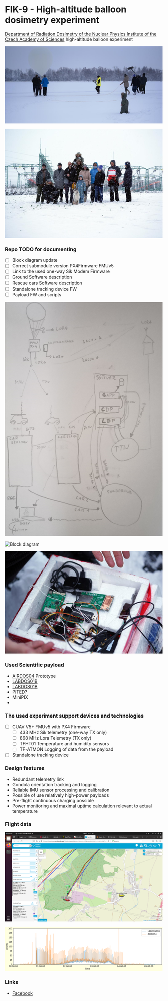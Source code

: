 # FIK-9 - High-altitude balloon dosimetry experiment

[Department of Radiation Dosimetry of the Nuclear Physics Institute of the Czech Academy of Sciences](http://www.ujf.cas.cz/en/departments/department-of-radiation-dosimetry/contact/) high-altitude balloon experiment

![FIK-9 just before takeoff](doc/img/FIK-9_takeoff.jpg)

![FIK-9 rescue team on touch down site](doc/img/FIK-9_rescue_team.jpg)


### Repo TODO for documenting
- [ ] Block diagram update
- [ ] Correct submodule version PX4Firmware FMUv5
- [ ] Link to the used one-way Sik Modem Firmware 
- [ ] Ground Software description
- [ ] Rescue cars Software description
- [ ] Standalone tracking device FW
- [ ] Payload FW and scripts

![Sw diagram](doc/img/fik_9_sw_data.png)

![Block diagram](doc/img/block_schematics.png)

![FIK-9 gondola opened after touch down](doc/img/FIK-9_gondola_opened_after_touchdown.jpg)

### Used Scientific payload

 - [AIRDOS04](https://github.com/UniversalScientificTechnologies/AIRDOS04) Prototype
 - [LABDOS01B](https://github.com/UniversalScientificTechnologies/LABDOS01)
 - [LABDOS01B](https://github.com/UniversalScientificTechnologies/LABDOS01/tree/LABDOS01A)
 - PiTED?
 - MiniPIX
 -

### The used experiment support devices and technologies

 - [ ] CUAV V5+ FMUv5 with PX4 Firmware
   - [ ] 433 MHz Sik telemetry (one-way TX only)
   - [ ] 868 MHz Lora Telemetry (TX only)
   - [ ] TFHT01 Temperature and humidity sensors
   - [ ] TF-ATMON Logging of data from the payload
 - [ ] Standalone tracking device

### Design features

  * Redundant telemetry link
  * Gondola orientation tracking and logging
  * Reliable IMU sensor processing and calibration
  * Possible of use relatively high-power payloads
  * Pre-flight continuous charging possible
  * Power monitoring and maximal uptime calculation relevant to actual temperature

### Flight data

![Screenshots of FIK-9 trajectory just before touch down](doc/img/FIK-9_landing_trajectory.png)

![Comparison of radiation captured by LABDOS01B and AIRDOS04 prototype](doc/img/LABDOS01B_AIRDOS04_raw_data.png)



### Links
  * [Facebook](https://www.facebook.com/balonfik/)
